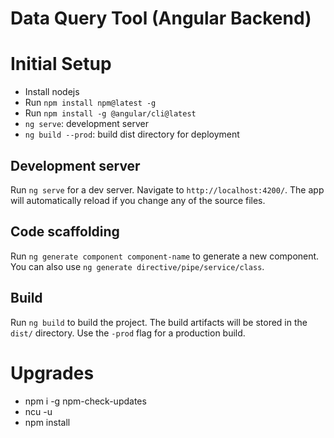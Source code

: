 # Data Query Tool (Angular Backend)

# Initial Setup

* Install nodejs
* Run `npm install npm@latest -g`
* Run `npm install -g @angular/cli@latest`
* `ng serve`: development server
* `ng build --prod`: build dist directory for deployment

## Development server
Run `ng serve` for a dev server. Navigate to `http://localhost:4200/`. The app will automatically reload if you change any of the source files.

## Code scaffolding

Run `ng generate component component-name` to generate a new component. You can also use `ng generate directive/pipe/service/class`.

## Build

Run `ng build` to build the project. The build artifacts will be stored in the `dist/` directory. Use the `-prod` flag for a production build.

# Upgrades

* npm i -g npm-check-updates
* ncu -u
* npm install
